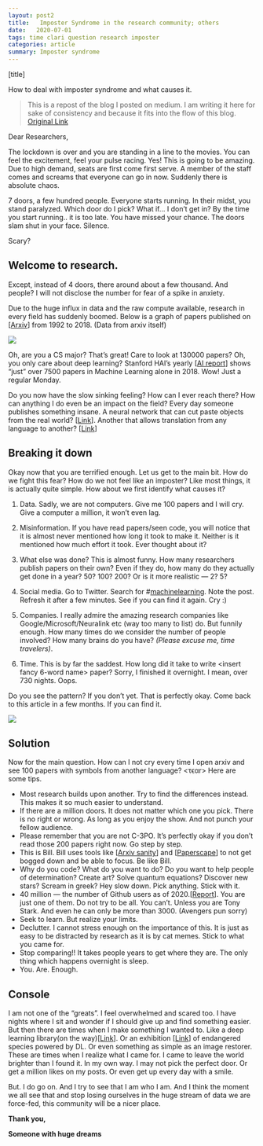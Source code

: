 ```yaml
---
layout: post2
title:   Imposter Syndrome in the research community; others
date:   2020-07-01
tags: time clari question research imposter
categories: article
summary: Imposter syndrome
---
```


[title]

How to deal with imposter syndrome and what causes it.

> This is a repost of the blog I posted on medium. I am writing it here for sake of consistency and because it fits into the flow of this blog.  [Original Link](https://medium.com/datadriveninvestor/it-needs-to-be-said-imposter-syndrome-in-the-research-community-e84665f640ec)

Dear Researchers,

The lockdown is over and you are standing in a line to the movies. You can feel the excitement, feel your pulse racing. Yes! This is going to be amazing. Due to high demand, seats are first come first serve. A member of the staff comes and screams that everyone can go in now. Suddenly there is absolute chaos.

7 doors, a few hundred people. Everyone starts running. In their midst, you stand paralyzed. Which door do I pick? What if… I don’t get in? By the time you start running.. it is too late. You have missed your chance. The doors slam shut in your face. Silence.

Scary?

## Welcome to research.

Except, instead of 4 doors, there around about a few thousand. And people? I will not disclose the number for fear of a spike in anxiety.

Due to the huge influx in data and the raw compute available, research in every field has suddenly boomed. Below is a graph of papers published on [[Arxiv](http://arxiv.org)] from 1992 to 2018. (Data from arxiv itself)

![](https://static.arxiv.org/static/arxiv.marxdown/0.1/help/stats/2018_by_area/newsubs.png)

Oh, are you a CS major? That’s great! Care to look at 130000 papers? Oh, you only care about deep learning? Stanford HAI’s yearly [[AI report](https://hai.stanford.edu/research/ai-index-2019)] shows “just” over 7500 papers in Machine Learning alone in 2018. Wow! Just a regular Monday.

Do you now have the slow sinking feeling? How can I ever reach there? How can anything I do even be an impact on the field? Every day someone publishes something insane. A neural network that can cut paste objects from the real world? [[Link](https://www.androidauthority.com/ar-cut-and-paste-1114757/)]. Another that allows translation from any language to another? [[Link](https://arxiv.org/abs/1912.02047)]

## Breaking it down 

Okay now that you are terrified enough. Let us get to the main bit. How do we fight this fear? How do we not feel like an imposter? Like most things, it is actually quite simple. How about we first identify what causes it?

1. Data. Sadly, we are not computers. Give me 100 papers and I will cry. Give a computer a million, it won’t even lag.

2. Misinformation. If you have read papers/seen code, you will notice that it is almost never mentioned how long it took to make it. Neither is it mentioned how much effort it took. Ever thought about it?

3. What else was done? This is almost funny. How many researchers publish papers on their own? Even if they do, how many do they actually get done in a year? 50? 100? 200? Or is it more realistic — 2? 5?

4. Social media. Go to Twitter. Search for #[machinelearning](https://twitter.com/hashtag/machinelearning?f=live). Note the post. Refresh it after a few minutes. See if you can find it again. Cry :)

5. Companies. I really admire the amazing research companies like Google/Microsoft/Neuralink etc (way too many to list) do. But funnily enough. How many times do we consider the number of people involved? How many brains do you have? *(Please excuse me, time travelers)*.

6. Time. This is by far the saddest. How long did it take to write <insert fancy 6-word name> paper? Sorry, I finished it overnight. I mean, over 730 nights. Oops.

Do you see the pattern? If you don’t yet. That is perfectly okay. Come back to this article in a few months. If you can find it.

![](https://cdn-images-1.medium.com/max/2000/0*aEqec-QaMuev1SgC.jpg)

## Solution

Now for the main question. How can I not cry every time I open arxiv and see 100 papers with symbols from another language? <τϵαr> Here are some tips.

- Most research builds upon another. Try to find the differences instead. This makes it so much easier to understand.
- If there are a million doors. It does not matter which one you pick. There is no right or wrong. As long as you enjoy the show. And not punch your fellow audience.
- Please remember that you are not C-3PO. It’s perfectly okay if you don’t read those 200 papers right now. Go step by step.
- This is Bill. Bill uses tools like [[Arxiv sanity](http://www.arxiv-sanity.com/)] and [[Paperscape](https://paperscape.org/)] to not get bogged down and be able to focus. Be like Bill.
- Why do you code? What do you want to do? Do you want to help people of determination? Create art? Solve quantum equations? Discover new stars? Scream in greek? Hey slow down. Pick anything. Stick with it.
- 40 million — the number of Github users as of 2020.[[Report](https://expandedramblings.com/index.php/github-statistics/)]. You are just one of them. Do not try to be all. You can’t. Unless you are Tony Stark. And even he can only be more than 3000. (Avengers pun sorry)
- Seek to learn. But realize your limits.
- Declutter. I cannot stress enough on the importance of this. It is just as easy to be distracted by research as it is by cat memes. Stick to what you came for.
- Stop comparing!! It takes people years to get where they are. The only thing which happens overnight is sleep.
- You. Are. Enough.
 ## Console

I am not one of the “greats”. I feel overwhelmed and scared too. I have nights where I sit and wonder if I should give up and find something easier. But then there are times when I make something I wanted to. Like a deep learning library(on the way)[[Link](https://subhadityamukherjee.github.io/deconstructingdl.html)]. Or an exhibition [[Link](https://subhadityamukherjee.github.io/endangered.html)] of endangered species powered by DL. Or even something as simple as an image restorer. These are times when I realize what I came for. I came to leave the world brighter than I found it. In my own way. I may not pick the perfect door. Or get a million likes on my posts. Or even get up every day with a smile.

But. I do go on. And I try to see that I am who I am. And I think the moment we all see that and stop losing ourselves in the huge stream of data we are force-fed, this community will be a nicer place.

**Thank you,**

**Someone with huge dreams**


